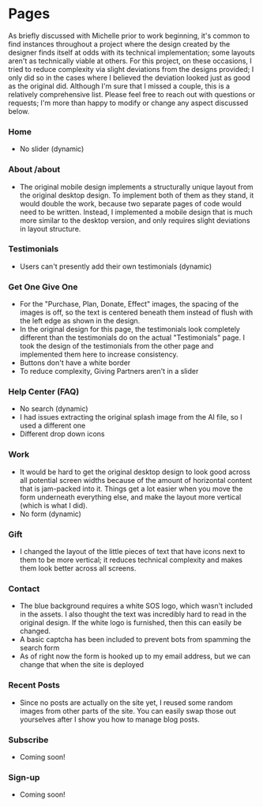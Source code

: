 # Pages
As briefly discussed with Michelle prior to work beginning, it's common
to find instances throughout a project where the design created by the designer
finds itself at odds with its technical implementation; some layouts
aren't as technically viable at others. For this project, on these occasions,
I tried to reduce complexity via slight deviations from the designs provided;
I only did so in the cases where I believed the deviation looked just as
good as the original did. Although I'm sure that I missed a couple, this
is a relatively comprehensive list. Please feel free to reach out with
questions or requests; I'm more than happy to modify or change any
aspect discussed below.

### Home
- No slider (dynamic)

### About /about 
- The original mobile design implements a structurally unique layout
from the original desktop design. To implement both of them as they stand,
it would double the work, because two separate pages of code would
need to be written. Instead, I implemented a mobile design that is
much more similar to the desktop version, and only requires slight
deviations in layout structure.

### Testimonials
- Users can't presently add their own testimonials (dynamic)

### Get One Give One
- For the "Purchase, Plan, Donate, Effect" images, the spacing of the images
is off, so the text is centered beneath them instead of flush with the
left edge as shown in the design.
- In the original design for this page, the testimonials look completely
different than the testimonials do on the actual "Testimonials" page. I took
the design of the testimonials from the other page and implemented them
here to increase consistency.
- Buttons don't have a white border
- To reduce complexity, Giving Partners aren't in a slider

### Help Center (FAQ)
- No search (dynamic)
- I had issues extracting the original splash image from the AI file,
so I used a different one
- Different drop down icons

### Work
- It would be hard to get the original desktop design to look good across
all potential screen widths because of the amount of horizontal content that is
jam-packed into it. Things get a lot easier when you move the form underneath
everything else, and make the layout more vertical (which is what I did).
- No form (dynamic)

### Gift
- I changed the layout of the little pieces of text that have icons next
to them to be more vertical; it reduces technical complexity and makes
them look better across all screens.

### Contact
- The blue background requires a white SOS logo, which wasn't included in the
assets. I also thought the text was incredibly hard to read in the original
design. If the white logo is furnished, then this can easily be changed.
- A basic captcha has been included to prevent bots from spamming the search
form
- As of right now the form is hooked up to my email address, but we can
change that when the site is deployed

### Recent Posts
- Since no posts are actually on the site yet, I reused some random images
from other parts of the site. You can easily swap those out yourselves
after I show you how to manage blog posts.

### Subscribe
- Coming soon!

### Sign-up
- Coming soon!


